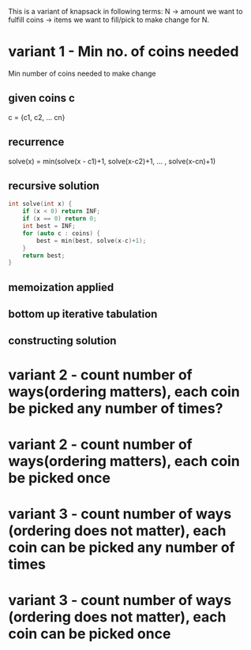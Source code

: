 
This is a variant of knapsack in following terms:
N -> amount we want to fulfill
coins -> items we want to fill/pick to make change for N.

# variant 1 - Min no. of coins needed 

Min number of coins needed to make change

## given coins c

c = {c1, c2, ... cn}

## recurrence

solve(x) = min(solve(x - c1)+1, solve(x-c2)+1, ... , solve(x-cn)+1)

## recursive solution

```cpp
int solve(int x) {
    if (x < 0) return INF;
    if (x == 0) return 0;
    int best = INF;
    for (auto c : coins) {
        best = min(best, solve(x-c)+1);
    }
    return best;
}
```

## memoization applied

## bottom up iterative tabulation

## constructing solution

# variant 2 - count number of ways(ordering matters), each coin be picked any number of times?

# variant 2 - count number of ways(ordering matters), each coin be picked once

# variant 3 - count number of ways (ordering does not matter), each coin can be picked any number of times

# variant 3 - count number of ways (ordering does not matter), each coin can be picked once
